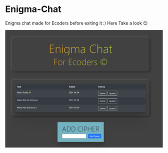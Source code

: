 # Enigma-Chat
Enigma chat made for Ecoders before exiting it :)
Here Take a look 😉

![alt text](https://github.com/mahadevananair1/Enigma-Chat/blob/main/enigma.PNG)
